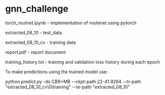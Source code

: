 # gnn_challenge

torch_routnet.ipynb - implementation of routenet using pytorch

extracted_08_10 -  test_data


extracted_08_10_cv  - training data

report.pdf - report document


training_history.txt - training and validation loss history during each epoch

To make predictions using the trained model use: 


python predict.py -ds CBR+MB --ckpt-path 22-41.9264 --tr-path "extracted_08_10_cv\0\training" --te-path "extracted_08_10"




